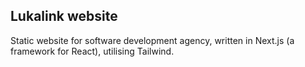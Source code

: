 ## Lukalink website

Static website for software development agency, written in Next.js (a framework for React), utilising Tailwind.
